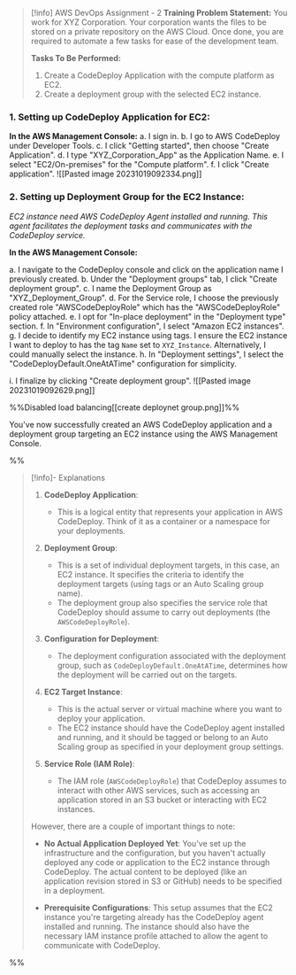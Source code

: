 > [!info] AWS DevOps Assignment - 2
> **Training Problem Statement:**
> You work for XYZ Corporation. Your corporation wants the files to be stored on a private repository on the AWS Cloud. Once done, you are required to automate a few tasks for ease of the development team. 
> 
> **Tasks To Be Performed:**
> 1. Create a CodeDeploy Application with the compute platform as EC2. 
> 2. Create a deployment group with the selected EC2 instance. 

### 1. Setting up CodeDeploy Application for EC2:

**In the AWS Management Console:** 
a. I sign in. 
b. I go to AWS CodeDeploy under Developer Tools. 
c. I click "Getting started", then choose "Create Application". 
d. I type "XYZ_Corporation_App" as the Application Name. 
e. I select "EC2/On-premises" for the "Compute platform". 
f. I click "Create application".
![[Pasted image 20231019092334.png]]
    

### 2. Setting up Deployment Group for the EC2 Instance:

*EC2 instance need AWS CodeDeploy Agent installed and running. This agent facilitates the deployment tasks and communicates with the CodeDeploy service.*

**In the AWS Management Console:**

a. I navigate to the CodeDeploy console and click on the application name I previously created.
b. Under the "Deployment groups" tab, I click "Create deployment group".
c. I name the Deployment Group as "XYZ_Deployment_Group".
d. For the Service role, I choose the previously created role "AWSCodeDeployRole" which has the "AWSCodeDeployRole" policy attached.
e. I opt for "In-place deployment" in the "Deployment type" section.
f. In "Environment configuration", I select "Amazon EC2 instances".
g. I decide to identify my EC2 instance using tags. I ensure the EC2 instance I want to deploy to has the tag `Name` set to `XYZ_Instance`. Alternatively, I could manually select the instance.
h. In "Deployment settings", I select the "CodeDeployDefault.OneAtATime" configuration for simplicity.

i. I finalize by clicking "Create deployment group".
![[Pasted image 20231019092629.png]]

%%Disabled load balancing[[create deploynet group.png]]%%

You've now successfully created an AWS CodeDeploy application and a deployment group targeting an EC2 instance using the AWS Management Console.

%%
> [!info]- Explanations 
> 1. **CodeDeploy Application**:
>     
>     - This is a logical entity that represents your application in AWS CodeDeploy. Think of it as a container or a namespace for your deployments.
> 2. **Deployment Group**:
>     
>     - This is a set of individual deployment targets, in this case, an EC2 instance. It specifies the criteria to identify the deployment targets (using tags or an Auto Scaling group name).
>     - The deployment group also specifies the service role that CodeDeploy should assume to carry out deployments (the `AWSCodeDeployRole`).
> 3. **Configuration for Deployment**:
>     
>     - The deployment configuration associated with the deployment group, such as `CodeDeployDefault.OneAtATime`, determines how the deployment will be carried out on the targets.
> 4. **EC2 Target Instance**:
>     
>     - This is the actual server or virtual machine where you want to deploy your application.
>     - The EC2 instance should have the CodeDeploy agent installed and running, and it should be tagged or belong to an Auto Scaling group as specified in your deployment group settings.
> 5. **Service Role (IAM Role)**:
>     
>     - The IAM role (`AWSCodeDeployRole`) that CodeDeploy assumes to interact with other AWS services, such as accessing an application stored in an S3 bucket or interacting with EC2 instances.
> 
> However, there are a couple of important things to note:
> 
> - **No Actual Application Deployed Yet**: You've set up the infrastructure and the configuration, but you haven't actually deployed any code or application to the EC2 instance through CodeDeploy. The actual content to be deployed (like an application revision stored in S3 or GitHub) needs to be specified in a deployment.
>     
> - **Prerequisite Configurations**: This setup assumes that the EC2 instance you're targeting already has the CodeDeploy agent installed and running. The instance should also have the necessary IAM instance profile attached to allow the agent to communicate with CodeDeploy.

%%

